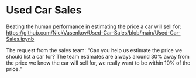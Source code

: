 # Used Car Sales
 Beating the human performance in estimating the price a car will sell for: https://github.com/NickVasenkov/Used-Car-Sales/blob/main/Used-Car-Sales.ipynb

The request from the sales team: "Can you help us estimate the price we should list a car for? The team estimates are always around 30% away from the price we know the car will sell for, we really want to be within 10% of the price."

